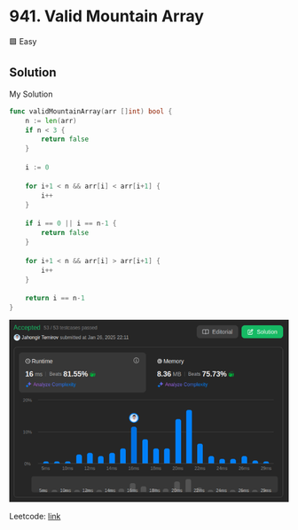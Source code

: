 # 941. Valid Mountain Array

🟩 Easy

## Solution

My Solution

```go
func validMountainArray(arr []int) bool {
    n := len(arr)
    if n < 3 {
        return false
    }

    i := 0

    for i+1 < n && arr[i] < arr[i+1] {
        i++
    }

    if i == 0 || i == n-1 {
        return false
    }

    for i+1 < n && arr[i] > arr[i+1] {
        i++
    }

    return i == n-1
}
```

![result](941.png)

Leetcode: [link](https://leetcode.com/problems/valid-mountain-array/description/)
